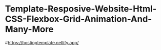 # Template-Resposive-Website-Html-CSS-Flexbox-Grid-Animation-And-Many-More

#https://hostingtemplate.netlify.app/
